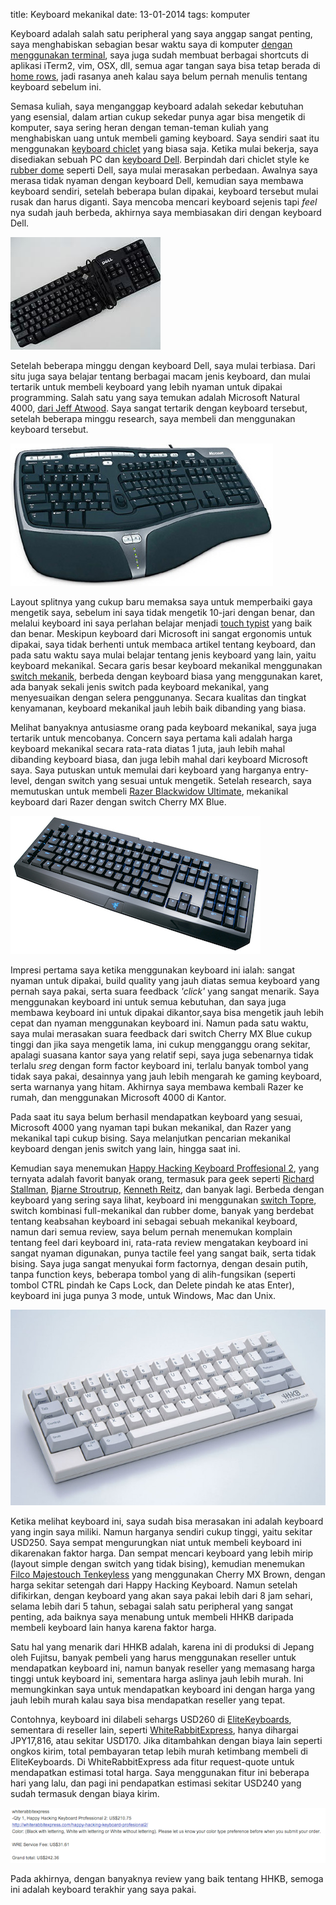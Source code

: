 title: Keyboard mekanikal
date: 13-01-2014
tags: komputer

Keyboard adalah salah satu peripheral yang saya anggap sangat penting, saya menghabiskan sebagian besar waktu saya di komputer [dengan menggunakan terminal](/2014/01/iterm2-dan-produktifitas.html), saya juga sudah membuat berbagai shortcuts di aplikasi iTerm2, vim, OSX, dll, semua agar tangan saya bisa tetap berada di [home rows](http://en.wikipedia.org/wiki/Touch_typing#Home_row), jadi rasanya aneh kalau saya belum pernah menulis tentang keyboard sebelum ini.

Semasa kuliah, saya menganggap keyboard adalah sekedar kebutuhan yang esensial, dalam artian cukup sekedar punya agar bisa mengetik di komputer, saya sering heran dengan teman-teman kuliah yang menghabiskan uang untuk membeli gaming keyboard. Saya sendiri saat itu menggunakan [keyboard chiclet](http://en.wikipedia.org/wiki/Keyboard_technology#Membrane_keyboard) yang biasa saja. Ketika mulai bekerja, saya disediakan sebuah PC dan [keyboard Dell](http://www.amazon.com/Dell-Enhanced-Black-Keyboard-SK-8115/dp/B00496FELQ). Berpindah dari chiclet style ke [rubber dome](http://en.wikipedia.org/wiki/Keyboard_technology#Dome-switch_keyboard) seperti Dell, saya mulai merasakan perbedaan. Awalnya saya merasa tidak nyaman dengan keyboard Dell, kemudian saya membawa keyboard sendiri, setelah beberapa bulan dipakai, keyboard tersebut mulai rusak dan harus diganti. Saya mencoba mencari keyboard sejenis tapi _feel_ nya sudah jauh berbeda, akhirnya saya membiasakan diri dengan keyboard Dell.

![Dell keyboard](/img/dell-keyboard.jpeg)

Setelah beberapa minggu dengan keyboard Dell, saya mulai terbiasa. Dari situ juga saya belajar tentang berbagai macam jenis keyboard, dan mulai tertarik untuk membeli keyboard yang lebih nyaman untuk dipakai programming. Salah satu yang saya temukan adalah Microsoft Natural 4000, [dari Jeff Atwood](http://www.codinghorror.com/blog/2005/09/keyboarding-microsoft-natural-ergonomic-4000.html). Saya sangat tertarik dengan keyboard tersebut, setelah beberapa minggu research, saya membeli dan menggunakan keyboard tersebut.

![Microsoft Natural 4000](/img/microsoft-keyboard.jpg)

Layout splitnya yang cukup baru memaksa saya untuk memperbaiki gaya mengetik saya, sebelum ini saya tidak mengetik 10-jari dengan benar, dan melalui keyboard ini saya perlahan belajar menjadi [touch typist](http://en.wikipedia.org/wiki/Touch_typing) yang baik dan benar. Meskipun keyboard dari Microsoft ini sangat ergonomis untuk dipakai, saya tidak berhenti untuk membaca artikel tentang keyboard, dan pada satu waktu saya mulai belajar tentang jenis keyboard yang lain, yaitu keyboard mekanikal. Secara garis besar keyboard mekanikal menggunakan [switch mekanik](http://www.overclock.net/t/491752/mechanical-keyboard-guide), berbeda dengan keyboard biasa yang menggunakan karet, ada banyak sekali jenis switch pada keyboard mekanikal, yang menyesuaikan dengan selera penggunanya. Secara kualitas dan tingkat kenyamanan, keyboard mekanikal jauh lebih baik dibanding yang biasa.

Melihat banyaknya antusiasme orang pada keyboard mekanikal, saya juga tertarik untuk mencobanya. Concern saya pertama kali adalah harga keyboard mekanikal secara rata-rata diatas 1 juta, jauh lebih mahal dibanding keyboard biasa, dan juga lebih mahal dari keyboard Microsoft saya. Saya putuskan untuk memulai dari keyboard yang harganya entry-level, dengan switch yang sesuai untuk mengetik. Setelah research, saya memutuskan untuk membeli [Razer Blackwidow Ultimate](http://www.razerzone.com/gaming-keyboards-keypads/razer-blackwidow-ultimate), mekanikal keyboard dari Razer dengan switch Cherry MX Blue. 

![Razer Blackwidow Ultimate](/img/razer-keyboard.jpg)


Impresi pertama saya ketika menggunakan keyboard ini ialah: sangat nyaman untuk dipakai, build quality yang jauh diatas semua keyboard yang pernah saya pakai, serta suara feedback _'click'_ yang sangat menarik. Saya menggunakan keyboard ini untuk semua kebutuhan, dan saya juga membawa keyboard ini untuk dipakai dikantor,saya bisa mengetik jauh lebih cepat dan nyaman menggunakan keyboard ini. Namun pada satu waktu, saya mulai merasakan suara feedback dari switch Cherry MX Blue cukup tinggi dan jika saya mengetik lama, ini cukup mengganggu orang sekitar, apalagi suasana kantor saya yang relatif sepi, saya juga sebenarnya tidak terlalu _sreg_ dengan form factor keyboard ini, terlalu banyak tombol yang tidak saya pakai, desainnya yang jauh lebih mengarah ke gaming keyboard, serta warnanya yang hitam. Akhirnya saya membawa kembali Razer ke rumah, dan menggunakan Microsoft 4000 di Kantor.

Pada saat itu saya belum berhasil mendapatkan keyboard yang sesuai, Microsoft 4000 yang nyaman tapi bukan mekanikal, dan Razer yang mekanikal tapi cukup bising. Saya melanjutkan pencarian mekanikal keyboard dengan jenis switch yang lain, hingga saat ini. 


Kemudian saya menemukan [Happy Hacking Keyboard Proffesional 2](http://elitekeyboards.com/products.php?sub=pfu_keyboards,hhkbpro2&pid=pdkb400w), yang ternyata adalah favorit banyak orang, termasuk para geek seperti [Richard Stallman](http://www.mechanicalkeyboardhq.com/images/richard-stallman-happy-hacking-keyboard-2.jpg), [Bjarne Stroutrup](http://www.mechanicalkeyboardhq.com/images/Bjarne-Stroustrup-happy-hacking-keyboard.jpg), [Kenneth Reitz](http://instagram.com/p/TSPjINmtO5/), dan banyak lagi. Berbeda dengan keyboard yang sering saya lihat, keyboard ini menggunakan [switch Topre](http://deskthority.net/wiki/Topre_switch), switch kombinasi full-mekanikal dan rubber dome, banyak yang berdebat tentang keabsahan keyboard ini sebagai sebuah mekanikal keyboard, namun dari semua review, saya belum pernah menemukan komplain tentang feel dari keyboard ini, rata-rata review mengatakan keyboard ini sangat nyaman digunakan, punya tactile feel yang sangat baik, serta tidak bising. Saya juga sangat menyukai form factornya, dengan desain putih, tanpa function keys, beberapa tombol yang di alih-fungsikan (seperti tombol CTRL pindah ke Caps Lock, dan Delete pindah ke atas Enter), keyboard ini juga punya 3 mode, untuk Windows, Mac dan Unix.

![happy hacking](/img/hhkb.jpg)


Ketika melihat keyboard ini, saya sudah bisa merasakan ini adalah keyboard yang ingin saya miliki. Namun harganya sendiri cukup tinggi, yaitu sekitar USD250. Saya sempat mengurungkan niat untuk membeli keyboard ini dikarenakan faktor harga. Dan sempat mencari keyboard yang lebih mirip (layout simple dengan switch yang tidak bising), kemudian menemukan [Filco Majestouch Tenkeyless](http://deskthority.net/news-reviews-f4/filco-majestouch-2-tenkeyless-t1088.html) yang menggunakan Cherry MX Brown, dengan harga sekitar setengah dari Happy Hacking Keyboard. Namun setelah difikirkan, dengan keyboard yang akan saya pakai lebih dari 8 jam sehari, selama lebih dari 5 tahun, sebagai salah satu peripheral yang sangat penting, ada baiknya saya menabung untuk membeli HHKB daripada membeli keyboard lain hanya karena faktor harga.

Satu hal yang menarik dari HHKB adalah, karena ini di produksi di Jepang oleh Fujitsu, banyak pembeli yang harus menggunakan reseller untuk mendapatkan keyboard ini, namun banyak reseller yang memasang harga tinggi untuk keyboard ini, sementara harga aslinya jauh lebih murah. Ini memungkinkan saya untuk mendapatkan keyboard ini dengan harga yang jauh lebih murah kalau saya bisa mendapatkan reseller yang tepat. 

Contohnya, keyboard ini dilabeli sehargs USD260 di [EliteKeyboards](http://elitekeyboards.com/products.php?sub=pfu_keyboards,hhkbpro2&pid=pdkb400w), sementara di reseller lain, seperti [WhiteRabbitExpress](http://whiterabbitexpress.com/happy-hacking-keyboard-profesional2/), hanya dihargai JPY17,816, atau sekitar USD170. Jika ditambahkan dengan biaya lain seperti ongkos kirim, total pembayaran tetap lebih murah ketimbang membeli di EliteKeyboards. Di WhiteRabbitExpress ada fitur request-quote untuk mendapatkan estimasi total harga. Saya menggunakan fitur ini beberapa hari yang lalu, dan pagi ini pendapatkan estimasi sekitar USD240 yang sudah termasuk dengan biaya kirim.

![Quotation](/img/hhkb-quotation.png)

Pada akhirnya, dengan banyaknya review yang baik tentang HHKB, semoga ini adalah keyboard terakhir yang saya pakai. 

